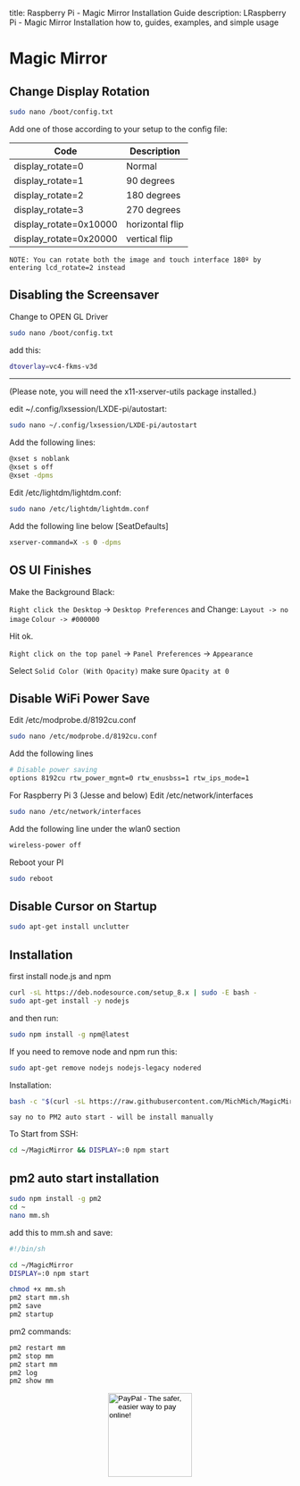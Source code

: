 title: Raspberry Pi - Magic Mirror Installation Guide
description: LRaspberry Pi - Magic Mirror Installation how to, guides, examples, and simple usage

# Magic Mirror

## Change Display Rotation

```bash
sudo nano /boot/config.txt
```

Add one of those according to your setup to the config file:

| Code                   | Description     |
| ---------------------- | --------------- |
| display_rotate=0       | Normal          |
| display_rotate=1       | 90 degrees      |
| display_rotate=2       | 180 degrees     |
| display_rotate=3       | 270 degrees     |
| display_rotate=0x10000 | horizontal flip |
| display_rotate=0x20000 | vertical flip   |

`NOTE: You can rotate both the image and touch interface 180º by entering lcd_rotate=2 instead`

## Disabling the Screensaver

Change to OPEN GL Driver

```bash
sudo nano /boot/config.txt
```

add this:

```bash
dtoverlay=vc4-fkms-v3d
```

----
(Please note, you will need the x11-xserver-utils package installed.)

edit ~/.config/lxsession/LXDE-pi/autostart:

```bash
sudo nano ~/.config/lxsession/LXDE-pi/autostart
```

Add the following lines:

```bash
@xset s noblank
@xset s off
@xset -dpms
```

Edit /etc/lightdm/lightdm.conf:

```bash
sudo nano /etc/lightdm/lightdm.conf
```

Add the following line below [SeatDefaults]

```bash
xserver-command=X -s 0 -dpms
```

## OS UI Finishes

Make the Background Black:

`Right click the Desktop` -> `Desktop Preferences` and Change:
`Layout -> no image`
`Colour -> #000000`

Hit ok.

`Right click on the top panel` -> `Panel Preferences` -> `Appearance`

Select `Solid Color (With Opacity)` make sure `Opacity at 0`

## Disable WiFi Power Save

Edit /etc/modprobe.d/8192cu.conf

```bash
sudo nano /etc/modprobe.d/8192cu.conf
```

Add the following lines

```bash
# Disable power saving
options 8192cu rtw_power_mgnt=0 rtw_enusbss=1 rtw_ips_mode=1
```

For Raspberry Pi 3 (Jesse and below)
Edit /etc/network/interfaces

```bash
sudo nano /etc/network/interfaces
```

Add the following line under the wlan0 section

```bash
wireless-power off
```

Reboot your PI

```bash
sudo reboot
```

## Disable Cursor on Startup

```bash
sudo apt-get install unclutter

```

## Installation

first install node.js and npm

```bash
curl -sL https://deb.nodesource.com/setup_8.x | sudo -E bash -
sudo apt-get install -y nodejs
```

and then run:

```bash
sudo npm install -g npm@latest
```

If you need to remove node and npm run this:

```bash
sudo apt-get remove nodejs nodejs-legacy nodered
```

Installation:

```bash
bash -c "$(curl -sL https://raw.githubusercontent.com/MichMich/MagicMirror/master/installers/raspberry.sh)"
```

`say no to PM2 auto start - will be install manually`

To Start from SSH:

```bash
cd ~/MagicMirror && DISPLAY=:0 npm start
```

## pm2 auto start installation

```bash
sudo npm install -g pm2
cd ~
nano mm.sh
```

add this to mm.sh and save:

```bash
#!/bin/sh

cd ~/MagicMirror
DISPLAY=:0 npm start
```

```bash
chmod +x mm.sh
pm2 start mm.sh
pm2 save
pm2 startup
```

pm2 commands:

```bash
pm2 restart mm
pm2 stop mm
pm2 start mm
pm2 log
pm2 show mm
```

<!-- Donation Button -->
<form action="https://www.paypal.com/cgi-bin/webscr" method="post" target="_top" align="center"><input type="hidden" name="cmd" value="_s-xclick"><input type="hidden" name="hosted_button_id" value="Q94AU5RUD4X6A"><input type="image" src="https://raw.githubusercontent.com/fire1ce/3os.org/gh-pages/assets/images/beerDonation.png" width="150px" border="0" name="submit" alt="PayPal - The safer, easier way to pay online!"></form>
<!-- Donation Button -->